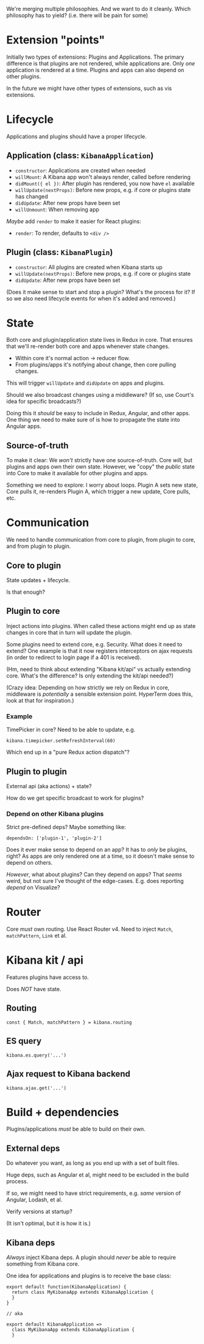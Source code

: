 We're merging multiple philosophies. And we want to do it cleanly.
Which philosophy has to yield? (i.e. there will be pain for some)

# Extension "points"

Initially two types of extensions: Plugins and Applications. The primary
difference is that plugins are not rendered, while applications are. Only
_one_ application is rendered at a time. Plugins and apps can also depend
on other plugins.

In the future we might have other types of extensions, such as vis extensions.

# Lifecycle

Applications and plugins should have a proper lifecycle.

## Application (class: `KibanaApplication`)

- `constructor`: Applications are created when needed
- `willMount`: A Kibana app won't always render, called before rendering
- `didMount({ el })`: After plugin has rendered, you now have `el` available
- `willUpdate(nextProps)`: Before new props, e.g. if core or plugins state
  has changed
- `didUpdate`: After new props have been set
- `willUnmount`: When removing app

_Maybe_ add `render` to make it easier for React plugins:

- `render`: To render, defaults to `<div />`

## Plugin (class: `KibanaPlugin`)

- `constructor`: All plugins are created when Kibana starts up
- `willUpdate(nextProps)`: Before new props, e.g. if core or plugins state
- `didUpdate`: After new props have been set

(Does it make sense to start and stop a plugin? What's the process for it?
If so we also need lifecycle events for when it's added and removed.)

# State

Both core and plugin/application state lives in Redux in core. That ensures
that we'll re-render both core and apps whenever state changes.

- Within core it's normal action -> reducer flow.
- From plugins/apps it's notifying about change, then core pulling changes.

This will trigger `willUpdate` and `didUpdate` on apps and plugins.

Should we also broadcast changes using a middleware? (If so, use Court's
idea for specific broadcasts?)

Doing this it _should_ be easy to include in Redux, Angular, and other apps.
One thing we need to make sure of is how to propagate the state into
Angular apps.

## Source-of-truth

To make it clear: We _won't_ strictly have one source-of-truth.
Core _will_, but plugins and apps own their own state. However, we "copy"
the _public_ state into Core to make it available for other plugins and apps.

Something we need to explore: I worry about loops. Plugin A sets new state,
Core pulls it, re-renders Plugin A, which trigger a new update, Core pulls, etc.

# Communication

We need to handle communication from core to plugin, from plugin to core,
and from plugin to plugin.

## Core to plugin

State updates + lifecycle.

Is that enough?

## Plugin to core

Inject actions into plugins. When called these actions might end up as
state changes in core that in turn will update the plugin.

Some plugins need to extend core, e.g. Security. What does it need to
extend? One example is that it now registers interceptors on ajax requests
(in order to redirect to login page if a 401 is received).

(Hm, need to think about extending "Kibana kit/api" vs actually extending
core. What's the difference? Is only extending the kit/api needed?)

(Crazy idea: Depending on how strictly we rely on Redux in core, middleware
is _potentially_ a sensible extension point. HyperTerm does this, look at
that for inspiration.)

### Example

TimePicker in core? Need to be able to update, e.g.

```
kibana.timepicker.setRefreshInterval(60)
```

Which end up in a "pure Redux action dispatch"?

## Plugin to plugin

External api (aka actions) + state?

How do we get specific broadcast to work for plugins?

### Depend on other Kibana plugins

Strict pre-defined deps? Maybe something like:

```
dependsOn: ['plugin-1', 'plugin-2']
```

Does it ever make sense to depend on an app? It has to _only_ be plugins,
right? As apps are only rendered one at a time, so it doesn't make sense
to depend on others.

_However_, what about plugins? Can they depend on apps? That _seems_ weird,
but not sure I've thought of the edge-cases. E.g. does reporting _depend_
on Visualize?

# Router

Core _must_ own routing. Use React Router v4. Need to inject `Match`,
`matchPattern`, `Link` et al.

# Kibana kit / api

Features plugins have access to.

Does _NOT_ have state.

## Routing

```
const { Match, matchPattern } = kibana.routing
```

## ES query

```
kibana.es.query('...')
```

## Ajax request to Kibana backend

```
kibana.ajax.get('...')
```

# Build + dependencies

Plugins/applications _must_ be able to build on their own.

## External deps

Do whatever you want, as long as you end up with a set of built files.

Huge deps, such as Angular et al, might need to be excluded in the build process.

If so, we might need to have strict requirements, e.g. _same_ version of Angular, Lodash, et al.

Verify versions at startup?

(It isn't optimal, but it is how it is.)

## Kibana deps

_Always_ inject Kibana deps. A plugin should _never_ be able to require
something from Kibana core.

One idea for applications and plugins is to receive the base class:

```
export default function(KibanaApplication) {
  return class MyKibanaApp extends KibanaApplication {
  }
}

// aka

export default KibanaApplication =>
  class MyKibanaApp extends KibanaApplication {
  }
```
